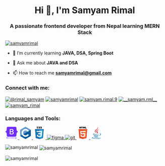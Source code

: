 <h1 align="center">Hi 👋, I'm Samyam Rimal</h1>
<h3 align="center">A passionate frontend developer from Nepal learning MERN Stack</h3>

<p align="left"> <a href="https://github.com/ryo-ma/github-profile-trophy"><img src="https://github-profile-trophy.vercel.app/?username=samyamrimal" alt="samyamrimal" /></a> </p>

- 🌱 I’m currently learning **JAVA, DSA, Spring Boot**

- 💬 Ask me about **JAVA and DSA**

- 📫 How to reach me **samyamrimal@gmail.com**

<h3 align="left">Connect with me:</h3>
<p align="left">
<a href="https://twitter.com/@rimal_samyam" target="blank"><img align="center" src="https://raw.githubusercontent.com/rahuldkjain/github-profile-readme-generator/master/src/images/icons/Social/twitter.svg" alt="@rimal_samyam" height="30" width="40" /></a>
<a href="https://linkedin.com/in/samyamrimal" target="blank"><img align="center" src="https://raw.githubusercontent.com/rahuldkjain/github-profile-readme-generator/master/src/images/icons/Social/linked-in-alt.svg" alt="samyamrimal" height="30" width="40" /></a>
<a href="https://fb.com/samyam.rimal.9" target="blank"><img align="center" src="https://raw.githubusercontent.com/rahuldkjain/github-profile-readme-generator/master/src/images/icons/Social/facebook.svg" alt="samyam.rimal.9" height="30" width="40" /></a>
<a href="https://instagram.com/__samyam.rml__" target="blank"><img align="center" src="https://raw.githubusercontent.com/rahuldkjain/github-profile-readme-generator/master/src/images/icons/Social/instagram.svg" alt="__samyam.rml__" height="30" width="40" /></a>
<a href="https://www.leetcode.com/samyam_rimal" target="blank"><img align="center" src="https://raw.githubusercontent.com/rahuldkjain/github-profile-readme-generator/master/src/images/icons/Social/leet-code.svg" alt="samyam_rimal" height="30" width="40" /></a>
</p>

<h3 align="left">Languages and Tools:</h3>
<p align="left"> <a href="https://getbootstrap.com" target="_blank" rel="noreferrer"> <img src="https://raw.githubusercontent.com/devicons/devicon/master/icons/bootstrap/bootstrap-plain-wordmark.svg" alt="bootstrap" width="40" height="40"/> </a> <a href="https://www.cprogramming.com/" target="_blank" rel="noreferrer"> <img src="https://raw.githubusercontent.com/devicons/devicon/master/icons/c/c-original.svg" alt="c" width="40" height="40"/> </a> <a href="https://www.w3schools.com/css/" target="_blank" rel="noreferrer"> <img src="https://raw.githubusercontent.com/devicons/devicon/master/icons/css3/css3-original-wordmark.svg" alt="css3" width="40" height="40"/> </a> <a href="https://www.figma.com/" target="_blank" rel="noreferrer"> <img src="https://www.vectorlogo.zone/logos/figma/figma-icon.svg" alt="figma" width="40" height="40"/> </a> <a href="https://git-scm.com/" target="_blank" rel="noreferrer"> <img src="https://www.vectorlogo.zone/logos/git-scm/git-scm-icon.svg" alt="git" width="40" height="40"/> </a> <a href="https://www.w3.org/html/" target="_blank" rel="noreferrer"> <img src="https://raw.githubusercontent.com/devicons/devicon/master/icons/html5/html5-original-wordmark.svg" alt="html5" width="40" height="40"/> </a> <a href="https://www.java.com" target="_blank" rel="noreferrer"> <img src="https://raw.githubusercontent.com/devicons/devicon/master/icons/java/java-original.svg" alt="java" width="40" height="40"/> </a> </p>

<p><img align="left" src="https://github-readme-stats.vercel.app/api/top-langs?username=samyamrimal&show_icons=true&locale=en&layout=compact" alt="samyamrimal" /></p>

<p>&nbsp;<img align="center" src="https://github-readme-stats.vercel.app/api?username=samyamrimal&show_icons=true&locale=en" alt="samyamrimal" /></p>

<p><img align="center" src="https://github-readme-streak-stats.herokuapp.com/?user=samyamrimal&" alt="samyamrimal" /></p>
